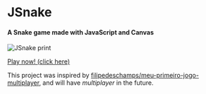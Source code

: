 # JSnake
#### A Snake game made with JavaScript and Canvas

![JSnake print](https://daviinacio.com.br/JSnake/src/assets/img/bunner2.png)

[Play now! (click here)](https://daviinacio.com.br/JSnake)

This project was inspired by [filipedeschamps/meu-primeiro-jogo-multiplayer](https://github.com/filipedeschamps/meu-primeiro-jogo-multiplayer), and will have *multiplayer* in the future.
